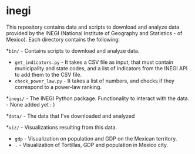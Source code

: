 # inegi
This repository contains data and scripts to download and analyze data provided by the INEGI (National Institute of Geography and Statistics - of Mexico). Each directory contains the following:

*`bin/` - Contains scripts to download and analyze data.
 * `get_indicators.py` - It takes a CSV file as input, that must contain municipality and state codes, and a list of indicators from the INEGI API to add them to the CSV file.
 * `check_power_law.py` - It takes a list of numbers, and checks if they correspond to a power-law ranking.

*`inegi/` - The INEGI Python package. Functionality to interact with the data. - None added yet : )

*`data/` - The data that I've downloaded and analyzed

*`viz/` - Visualizations resulting from this data.
 * `gdp` - Visualization on population and GDP on the Mexican territory.
 * `.` - Visualization of Tortillas, GDP and population in Mexico city.
